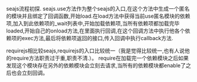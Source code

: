 seajs流程初探.  seajs.use方法作为整个seajs的入口,在这个方法中生成一个匿名的模块并且绑定了回调函数,开始load.在load方法中获得当前use匿名模块的依赖项,加入到此依赖项的_wait列表中,开始加载依赖项,当所有依赖项都加载完毕loaded,开始自己的onload方法,在里面执行回调,在这个回调方法中执行他各个依赖项的exec方法,最后将依赖项返回的接口,传入回调中执行callback方法.



requirejs相比较seajs,requirejs的入口比较统一（我是觉得比较统一,也有人说他的require方法职责过于重,职责不清.）。
require在加载完一个依赖模块之后如果发现这个模块存在另外的依赖模块会立刻去请求,当所有的依赖模块都enable了之后也会立刻回调。